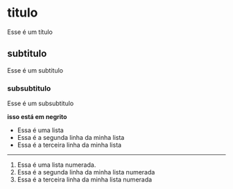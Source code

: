 # titulo
Esse é um título
## subtitulo
Esse é um subtitulo
### subsubtitulo
Esse é um subsubtitulo

**isso está em negrito**

- Essa é uma lista
- Essa é a segunda linha da minha lista
- Essa é a terceira linha da minha lista
---
1. Essa é uma lista numerada.
2. Essa é a segunda linha da minha lista numerada
3. Essa é a terceira linha da minha lista numerada
